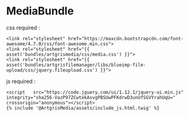 # MediaBundle


css required : 

    <link rel="stylesheet" href="https://maxcdn.bootstrapcdn.com/font-awesome/4.7.0/css/font-awesome.min.css">
    <link rel="stylesheet" href="{{ asset('bundles/artgrismedia/css/media.css') }}">
    <link rel="stylesheet" href="{{ asset('bundles/artgrisfilemanager/libs/blueimp-file-upload/css/jquery.fileupload.css') }}">
          
 
js required :              
              
    <script   src="https://code.jquery.com/ui/1.12.1/jquery-ui.min.js" integrity="sha256-VazP97ZCwtekAsvgPBSUwPFKdrwD3unUfSGVYrahUqU=" crossorigin="anonymous"></script>
    {% include '@ArtgrisMedia/assets/include_js.html.twig' %}
